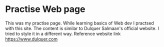# Practise Web page
This was my practise page. While learning basics of Web dev I practsed with this site. The content is similar to Dulquer Salmaan's official website. 
I tried to style it in a different way.
Reference website link https://www.dulquer.com
